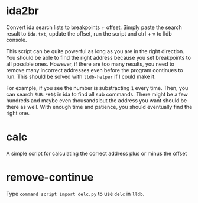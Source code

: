 # ida2br

Convert ida search lists to breakpoints + offset. Simply paste the search result to `ida.txt`, update the offset, run the script and ctrl + v to lldb console.

This script can be quite powerful as long as you are in the right direction. You should be able to find the right address because you set breakpoints to all possible ones. However, if there are too many results, you need to remove many incorrect addresses even before the program continues to run. This should be solved with `lldb-helper` if I could make it.

For example, if you see the number is substracting `1` every time. Then, you can search `SUB.*#1$` in ida to find all sub commands. There might be a few hundreds and maybe even thousands but the address you want should be there as well. With enough time and patience, you should eventually find the right one.

# calc

A simple script for calculating the correct address plus or minus the offset

# remove-continue

Type `command script import delc.py` to use `delc` in `lldb`.

